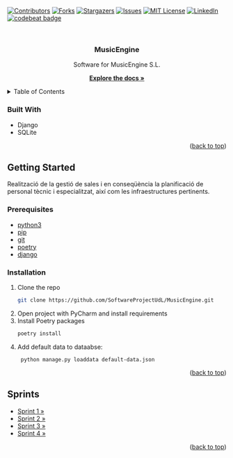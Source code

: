 <!-- PROJECT SHIELDS -->
<!--
*** I'm using markdown "reference style" links for readability.
*** Reference links are enclosed in brackets [ ] instead of parentheses ( ).
*** See the bottom of this document for the declaration of the reference variables
*** for contributors-url, forks-url, etc. This is an optional, concise syntax you may use.
*** https://www.markdownguide.org/basic-syntax/#reference-style-links
-->
[![Contributors][contributors-shield]][contributors-url]
[![Forks][forks-shield]][forks-url]
[![Stargazers][stars-shield]][stars-url]
[![Issues][issues-shield]][issues-url]
[![MIT License][license-shield]][license-url]
[![LinkedIn][linkedin-shield]][linkedin-url]
[![codebeat badge](https://codebeat.co/badges/a61f307c-876d-46af-af28-5577f1da8ec7)](https://codebeat.co/projects/github-com-softwareprojectudl-musicengine-main)

<!-- PROJECT LOGO -->
<br />
<div align="center">
  <a href="https://github.com/SoftwareProjectUdL/MusicEngine">
    <!--<img src="images/logo.png" alt="Logo" width="80" height="80">-->
  </a>

<h3 align="center">MusicEngine</h3>
  <p align="center">
    Software for MusicEngine S.L.
    <br />

[<strong>Explore the docs »</strong>](./docs)


  </p>
</div>


<!-- TABLE OF CONTENTS -->
<details>
  <summary>Table of Contents</summary>
  <ol>
    <li>
      <a href="#about-the-project">About The Project</a>
    </li>
    <li>
      <a href="#getting-started">Getting Started</a>
      <ul>
        <li><a href="#prerequisites">Prerequisites</a></li>
        <li><a href="#installation">Installation</a></li>
      </ul>
    </li>
    <li><a href="#roadmap">Sprints</a></li>
  </ol>
</details>

### Built With

* Django
* SQLite

<p align="right">(<a href="#readme-top">back to top</a>)</p>


<!-- GETTING STARTED -->

## Getting Started

Realització de la gestió de sales i en conseqüència la planificació de personal tècnic i especialitzat, així com les
infraestructures pertinents.

### Prerequisites

- [python3](https://www.python.org/downloads/)
- [pip](https://pip.pypa.io/en/stable/installing/)
- [git](https://git-scm.com/downloads)
- [poetry](https://python-poetry.org/docs/#installation)
- [django](https://www.djangoproject.com/download/)

### Installation

1. Clone the repo
   ```sh
   git clone https://github.com/SoftwareProjectUdL/MusicEngine.git
   ```
2. Open project with PyCharm and install requirements
3. Install Poetry packages
   ```sh
   poetry install
   ```
4. Add default data to dataabse:
    ```
     python manage.py loaddata default-data.json 
    ```

<p align="right">(<a href="#readme-top">back to top</a>)</p>



<!-- ROADMAP -->

## Sprints

- [Sprint 1 »](./docs/sprint_1)
- [Sprint 2 »](./docs/sprint_2)
- [Sprint 3 »](./docs/sprint_3)
- [Sprint 4 »](./docs/sprint_4)

<p align="right">(<a href="#readme-top">back to top</a>)</p>

<!-- MARKDOWN LINKS & IMAGES -->
<!-- https://www.markdownguide.org/basic-syntax/#reference-style-links -->

[contributors-shield]: https://img.shields.io/github/contributors/SoftwareProjectUdL/MusicEngine.svg?style=for-the-badge

[contributors-url]: https://github.com/SoftwareProjectUdL/MusicEngine/graphs/contributors

[forks-shield]: https://img.shields.io/github/forks/SoftwareProjectUdL/MusicEngine.svg?style=for-the-badge

[forks-url]: https://github.com/github_username/repo_name/network/members

[stars-shield]: https://img.shields.io/github/stars/SoftwareProjectUdL/MusicEngine.svg?style=for-the-badge

[stars-url]: https://github.com/SoftwareProjectUdL/MusicEngine/stargazers

[issues-shield]: https://img.shields.io/github/issues/SoftwareProjectUdL/MusicEngine.svg?style=for-the-badge

[issues-url]: https://github.com/SoftwareProjectUdL/MusicEngine/issues

[license-shield]: https://img.shields.io/github/license/SoftwareProjectUdL/MusicEngine.svg?style=for-the-badge

[license-url]: https://github.com/SoftwareProjectUdL/MusicEngine/blob/master/LICENSE.txt

[linkedin-shield]: https://img.shields.io/badge/-LinkedIn-black.svg?style=for-the-badge&logo=linkedin&colorB=555

[linkedin-url]: https://linkedin.com/in/linkedin_username

[product-screenshot]: images/screenshot.png

[Next.js]: https://img.shields.io/badge/next.js-000000?style=for-the-badge&logo=nextdotjs&logoColor=white

[Next-url]: https://nextjs.org/

[React.js]: https://img.shields.io/badge/React-20232A?style=for-the-badge&logo=react&logoColor=61DAFB

[React-url]: https://reactjs.org/

[Vue.js]: https://img.shields.io/badge/Vue.js-35495E?style=for-the-badge&logo=vuedotjs&logoColor=4FC08D

[Vue-url]: https://vuejs.org/

[Angular.io]: https://img.shields.io/badge/Angular-DD0031?style=for-the-badge&logo=angular&logoColor=white

[Angular-url]: https://angular.io/

[Svelte.dev]: https://img.shields.io/badge/Svelte-4A4A55?style=for-the-badge&logo=svelte&logoColor=FF3E00

[Svelte-url]: https://svelte.dev/

[Laravel.com]: https://img.shields.io/badge/Laravel-FF2D20?style=for-the-badge&logo=laravel&logoColor=white

[Laravel-url]: https://laravel.com

[Bootstrap.com]: https://img.shields.io/badge/Bootstrap-563D7C?style=for-the-badge&logo=bootstrap&logoColor=white

[Bootstrap-url]: https://getbootstrap.com

[JQuery.com]: https://img.shields.io/badge/jQuery-0769AD?style=for-the-badge&logo=jquery&logoColor=white

[JQuery-url]: https://jquery.com

[codebeat badge]: (https://codebeat.co/badges/a61f307c-876d-46af-af28-5577f1da8ec7)](https://codebeat.co/projects/github-com-softwareprojectudl-musicengine-main)